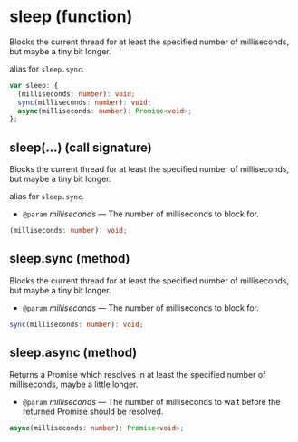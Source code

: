 # sleep (function)

Blocks the current thread for at least the specified number of milliseconds,
but maybe a tiny bit longer.

alias for `sleep.sync`.

```ts
var sleep: {
  (milliseconds: number): void;
  sync(milliseconds: number): void;
  async(milliseconds: number): Promise<void>;
};
```

## sleep(...) (call signature)

Blocks the current thread for at least the specified number of milliseconds,
but maybe a tiny bit longer.

alias for `sleep.sync`.

- `@param` _milliseconds_ — The number of milliseconds to block for.

```ts
(milliseconds: number): void;
```

## sleep.sync (method)

Blocks the current thread for at least the specified number of milliseconds,
but maybe a tiny bit longer.

- `@param` _milliseconds_ — The number of milliseconds to block for.

```ts
sync(milliseconds: number): void;
```

## sleep.async (method)

Returns a Promise which resolves in at least the specified number of
milliseconds, maybe a little longer.

- `@param` _milliseconds_ — The number of milliseconds to wait before the returned Promise should be resolved.

```ts
async(milliseconds: number): Promise<void>;
```
